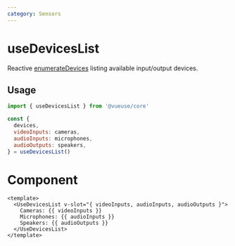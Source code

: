 ```yaml
---
category: Sensors
---
```


# useDevicesList

Reactive [enumerateDevices](https://developer.mozilla.org/en-US/docs/Web/API/MediaDevices/enumerateDevices) listing available input/output devices.

## Usage

```js
import { useDevicesList } from '@vueuse/core'

const {
  devices,
  videoInputs: cameras,
  audioInputs: microphones,
  audioOutputs: speakers,
} = useDevicesList()
```

# Component

```vue
<template>
  <UseDevicesList v-slot="{ videoInputs, audioInputs, audioOutputs }">
    Cameras: {{ videoInputs }}
    Microphones: {{ audioInputs }}
    Speakers: {{ audioOutputs }}
  </UseDevicesList>
</template>
```
